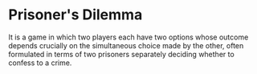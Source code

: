 # Prisoner's Dilemma

It is a game in which two players each have two options whose outcome depends crucially on the simultaneous choice made by the other, often formulated in terms of two prisoners separately deciding whether to confess to a crime.
